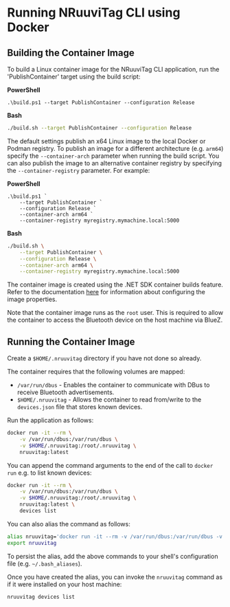 # Running NRuuviTag CLI using Docker

## Building the Container Image

To build a Linux container image for the NRuuviTag CLI application, run the 'PublishContainer' target using the build script:

**PowerShell**

```pwsh
.\build.ps1 --target PublishContainer --configuration Release
``` 

**Bash**

```sh
./build.sh --target PublishContainer --configuration Release
``` 

The default settings publish an x64 Linux image to the local Docker or Podman registry. To publish an image for a different architecture (e.g. `arm64`) specify the `--container-arch` parameter when running the build script. You can also publish the image to an alternative container registry by specifying the `--container-registry` parameter. For example:

**PowerShell**

```pwsh
.\build.ps1 `
    --target PublishContainer `
    --configuration Release `
    --container-arch arm64 `
    --container-registry myregistry.mymachine.local:5000
``` 

**Bash**

```sh
./build.sh \
    --target PublishContainer \
    --configuration Release \
    --container-arch arm64 \
    --container-registry myregistry.mymachine.local:5000
``` 

The container image is created using the .NET SDK container builds feature. Refer to the documentation [here](https://github.com/dotnet/sdk-container-builds) for information about configuring the image properties.

Note that the container image runs as the `root` user. This is required to allow the container to access the Bluetooth device on the host machine via BlueZ.


## Running the Container Image

Create a `$HOME/.nruuvitag` directory if you have not done so already.

The container requires that the following volumes are mapped:

- `/var/run/dbus` - Enables the container to communicate with DBus to receive Bluetooth advertisements.
- `$HOME/.nruuvitag` - Allows the container to read from/write to the `devices.json` file that stores known devices.

Run the application as follows:

```sh
docker run -it --rm \
    -v /var/run/dbus:/var/run/dbus \
    -v $HOME/.nruuvitag:/root/.nruuvitag \
    nruuvitag:latest
```

You can append the command arguments to the end of the call to `docker run` e.g. to list known devices:

```sh
docker run -it --rm \
    -v /var/run/dbus:/var/run/dbus \
    -v $HOME/.nruuvitag:/root/.nruuvitag \
    nruuvitag:latest \
    devices list
```

You can also alias the command as follows:

```sh
alias nruuvitag='docker run -it --rm -v /var/run/dbus:/var/run/dbus -v $HOME/.nruuvitag:/root/.nruuvitag nruuvitag:latest'
export nruuvitag
```

To persist the alias, add the above commands to your shell's configuration file (e.g. `~/.bash_aliases`).

Once you have created the alias, you can invoke the `nruuvitag` command as if it were installed on your host machine:

```sh
nruuvitag devices list
```
